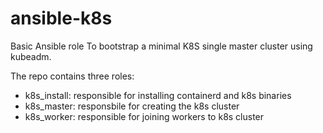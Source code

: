 # ansible-k8s

Basic Ansible role To bootstrap a minimal K8S single master cluster using kubeadm. 

The repo contains three roles: 


- k8s_install: responsible for installing containerd and k8s binaries 
- k8s_master: responsbile for creating the k8s cluster
- k8s_worker: responsible for joining workers to k8s cluster
